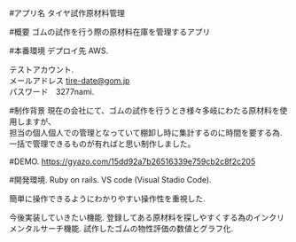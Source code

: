 #アプリ名
タイヤ試作原材料管理

#概要
ゴムの試作を行う際の原材料在庫を管理するアプリ

#本番環境
デプロイ先 AWS. 

 テストアカウント.  
 メールアドレス  tire-date@gom.jp  
 パスワード　3277nami. 
               
#制作背景
現在の会社にて、ゴムの試作を行うとき様々多岐にわたる原材料を使用しますが、  
担当の個人個人での管理となっていて棚卸し時に集計するのに時間を要する為. 
一括で管理できるものが有ればと思い制作しました。  

#DEMO. 
https://gyazo.com/15dd92a7b26516339e759cb2c8f2c205

#開発環境. 
Ruby on rails. 
VS code (Visual Stadio Code). 

簡単に操作できるようにわかりやすい操作性を重視した. 

今後実装していきたい機能. 
登録してある原材料を探しやすくする為のインクリメンタルサーチ機能. 
試作したゴムの物性評価の数値とグラフ化. 
